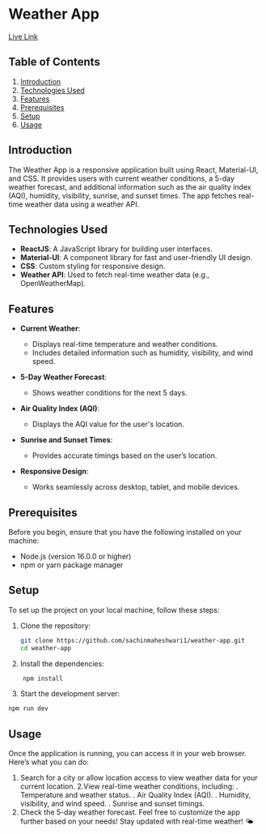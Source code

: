 # Weather App

[Live Link](weather-app-nu-gold-18.vercel.app)

## Table of Contents

1. [Introduction](#introduction)
2. [Technologies Used](#technologies-used)
3. [Features](#features)
4. [Prerequisites](#prerequisites)
5. [Setup](#setup)
6. [Usage](#usage)

## Introduction

The Weather App is a responsive application built using React, Material-UI, and CSS. It provides users with current weather conditions, a 5-day weather forecast, and additional information such as the air quality index (AQI), humidity, visibility, sunrise, and sunset times. The app fetches real-time weather data using a weather API.

## Technologies Used

- **ReactJS**: A JavaScript library for building user interfaces.
- **Material-UI**: A component library for fast and user-friendly UI design.
- **CSS**: Custom styling for responsive design.
- **Weather API**: Used to fetch real-time weather data (e.g., OpenWeatherMap).

## Features

- **Current Weather**:

  - Displays real-time temperature and weather conditions.
  - Includes detailed information such as humidity, visibility, and wind speed.

- **5-Day Weather Forecast**:

  - Shows weather conditions for the next 5 days.

- **Air Quality Index (AQI)**:

  - Displays the AQI value for the user's location.

- **Sunrise and Sunset Times**:

  - Provides accurate timings based on the user’s location.

- **Responsive Design**:
  - Works seamlessly across desktop, tablet, and mobile devices.

## Prerequisites

Before you begin, ensure that you have the following installed on your machine:

- Node.js (version 16.0.0 or higher)
- npm or yarn package manager

## Setup

To set up the project on your local machine, follow these steps:

1. Clone the repository:

   ```bash
   git clone https://github.com/sachinmaheshwari1/weather-app.git
   cd weather-app
   ```

2. Install the dependencies:

```bash
    npm install
```

3. Start the development server:

```bash
npm run dev
```

## Usage

Once the application is running, you can access it in your web browser. Here’s what you can do:

1. Search for a city or allow location access to view weather data for your current location.
   2.View real-time weather conditions, including:
   . Temperature and weather status.
   . Air Quality Index (AQI).
   . Humidity, visibility, and wind speed.
   . Sunrise and sunset timings.
2. Check the 5-day weather forecast.
   Feel free to customize the app further based on your needs! Stay updated with real-time weather! 🌤️
